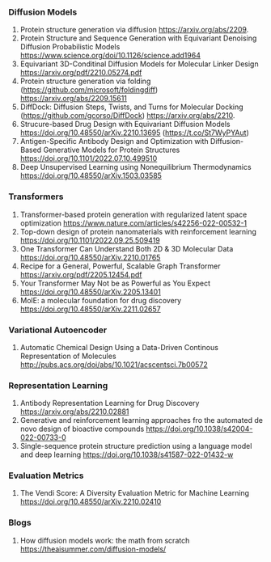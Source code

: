 ### Diffusion Models
1. Protein structure generation via diffusion https://arxiv.org/abs/2209.
2. Protein Structure and Sequence Generation with Equivariant Denoising Diffusion Probabilistic Models https://www.science.org/doi/10.1126/science.add1964
3. Equivariant 3D-Conditinal Diffusion Models for Molecular Linker Design https://arxiv.org/pdf/2210.05274.pdf
4. Protein structure generation via folding (https://github.com/microsoft/foldingdiff) https://arxiv.org/abs/2209.15611
5. DiffDock: Diffusion Steps, Twists, and Turns for Molecular Docking (https://github.com/gcorso/DiffDock) https://arxiv.org/abs/2210.
6. Strucure-based Drug Design with Equivariant Diffusion Models https://doi.org/10.48550/arXiv.2210.13695 (https://t.co/St7WyPYAut)
7. Antigen-Specific Antibody Design and Optimization with Diffusion-Based Generative Models for Protein Structures https://doi.org/10.1101/2022.07.10.499510
8. Deep Unsupervised Learning using Nonequilibrium Thermodynamics https://doi.org/10.48550/arXiv.1503.03585


### Transformers
1. Transformer-based protein generation with regularized latent space optimization https://www.nature.com/articles/s42256-022-00532-1
2. Top-down design of protein nanomaterials with reinforcement learning https://doi.org/10.1101/2022.09.25.509419
3. One Transformer Can Understand Both 2D & 3D Molecular Data https://doi.org/10.48550/arXiv.2210.01765
4. Recipe for a General, Powerful, Scalable Graph Transformer https://arxiv.org/pdf/2205.12454.pdf
5. Your Transformer May Not be as Powerful as You Expect https://doi.org/10.48550/arXiv.2205.13401
6. MolE: a molecular foundation for drug discovery https://doi.org/10.48550/arXiv.2211.02657


### Variational Autoencoder
1. Automatic Chemical Design Using a Data-Driven Continous Representation of Molecules http://pubs.acs.org/doi/abs/10.1021/acscentsci.7b00572

### Representation Learning
1. Antibody Representation Learning for Drug Discovery https://arxiv.org/abs/2210.02881
2. Generative and reinforcement learning approaches fro the automated de novo design of bioactive compounds https://doi.org/10.1038/s42004-022-00733-0
3. Single-sequence protein structure prediction using a language model and deep learning https://doi.org/10.1038/s41587-022-01432-w


### Evaluation Metrics
1. The Vendi Score: A Diversity Evaluation Metric for Machine Learning https://doi.org/10.48550/arXiv.2210.02410


### Blogs
1. How diffusion models work: the math from scratch https://theaisummer.com/diffusion-models/
